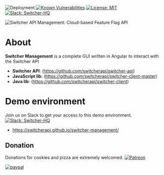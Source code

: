 ![Deployment](https://github.com/switcherapi/switcher-management/workflows/Deployment/badge.svg)
[![Known Vulnerabilities](https://snyk.io/test/github/petruki/switcher-management/badge.svg?targetFile=package.json)](https://snyk.io/test/github/petruki/switcher-management?targetFile=package.json)
[![License: MIT](https://img.shields.io/badge/License-MIT-yellow.svg)](https://opensource.org/licenses/MIT)
[![Slack: Switcher-HQ](https://img.shields.io/badge/slack-@switcher/hq-blue.svg?logo=slack)](https://switcher-hq.slack.com/)

![Switcher API Management: Cloud-based Feature Flag API](https://github.com/switcherapi/switcherapi-assets/blob/master/logo/switcherapi_management_grey.png)

# About  
**Switcher Management** is a complete GUI written in Angular to interact with the Switcher API

 - **Switcher API**: (https://github.com/switcherapi/switcher-api)
 - **JavaScript lib**: (https://github.com/switcherapi/switcher-client-master)
 - **Java lib**: (https://github.com/switcherapi/switcher-client)

# Demo environment
Join us on Slack to get your access to this demo environment. [![Slack: Switcher-HQ](https://img.shields.io/badge/slack-@switcher/hq-blue.svg?logo=slack)](https://switcher-hq.slack.com/)

 - https://switcherapi.github.io/switcher-management/


## Donation
Donations for cookies and pizza are extremely welcomed.
[![Patreon](https://img.shields.io/badge/patreon-donate-yellow.svg)](https://www.patreon.com/switcherapi)

[![paypal](https://www.paypalobjects.com/en_US/i/btn/btn_donateCC_LG.gif)](https://www.paypal.com/cgi-bin/webscr?cmd=_s-xclick&hosted_button_id=9FKW64V67RKXW&source=url)